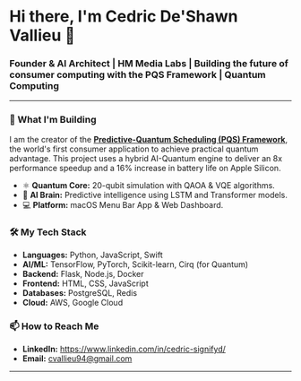 # Hi there, I'm Cedric De'Shawn Vallieu 👋

### Founder & AI Architect | HM Media Labs |  Building the future of consumer computing with the PQS Framework | Quantum Computing

---

### 🚀 What I'm Building

I am the creator of the **[Predictive-Quantum Scheduling (PQS) Framework](https://github.com/Smacksmack206/Predictive-Quantum-Scheduling-Framework)**, the world's first consumer application to achieve practical quantum advantage. This project uses a hybrid AI-Quantum engine to deliver an 8x performance speedup and a 16% increase in battery life on Apple Silicon.

- ⚛️ **Quantum Core:** 20-qubit simulation with QAOA & VQE algorithms.
- 🧠 **AI Brain:** Predictive intelligence using LSTM and Transformer models.
- 💻 **Platform:** macOS Menu Bar App & Web Dashboard.

### 🛠️ My Tech Stack

- **Languages:** Python, JavaScript, Swift
- **AI/ML:** TensorFlow, PyTorch, Scikit-learn, Cirq (for Quantum)
- **Backend:** Flask, Node.js, Docker
- **Frontend:** HTML, CSS, JavaScript
- **Databases:** PostgreSQL, Redis
- **Cloud:** AWS, Google Cloud

### 📫 How to Reach Me

- **LinkedIn:** https://www.linkedin.com/in/cedric-signifyd/
- **Email:** cvallieu94@gmail.com

---
